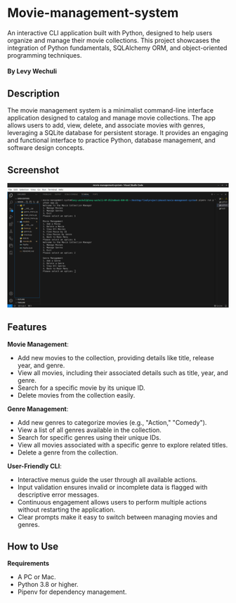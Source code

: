 # Movie-management-system  

#### 
An interactive CLI application built with Python, designed to help users organize and manage their movie collections. This project showcases the integration of Python fundamentals, SQLAlchemy ORM, and object-oriented programming techniques.  

#### By **Levy Wechuli**    

## Description   

The movie management system is a minimalist command-line interface application designed to catalog and manage movie collections. The app allows users to add, view, delete, and associate movies with genres, leveraging a SQLite database for persistent storage. It provides an engaging and functional interface to practice Python, database management, and software design concepts.  

## Screenshot  

![image alt](https://github.com/levywechuli/movie-management-system/blob/main/Screenshot%20from%202024-12-19%2023-45-48.png)  

## Features  

**Movie Management**:  
- Add new movies to the collection, providing details like title, release year, and genre.
- View all movies, including their associated details such as title, year, and genre.
- Search for a specific movie by its unique ID.
- Delete movies from the collection easily.

**Genre Management**:  
- Add new genres to categorize movies (e.g., "Action," "Comedy").
- View a list of all genres available in the collection.
- Search for specific genres using their unique IDs.
- View all movies associated with a specific genre to explore related titles.
- Delete a genre from the collection.

**User-Friendly CLI**:  
- Interactive menus guide the user through all available actions.
- Input validation ensures invalid or incomplete data is flagged with descriptive error messages.
- Continuous engagement allows users to perform multiple actions without restarting the application.
- Clear prompts make it easy to switch between managing movies and genres.

## How to Use   

**Requirements**  
- A PC or Mac.  
- Python 3.8 or higher.
- Pipenv for dependency management.







  






















































































